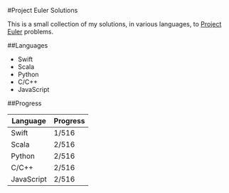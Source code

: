 #Project Euler Solutions

This is a small collection of my solutions, in various languages, to [Project Euler](www.projecteuler.net) problems.

##Languages

* Swift
* Scala
* Python
* C/C++
* JavaScript

##Progress

Language | Progress
-------- | --------
Swift | 1/516
Scala | 2/516
Python | 2/516
C/C++ | 2/516
JavaScript | 2/516
